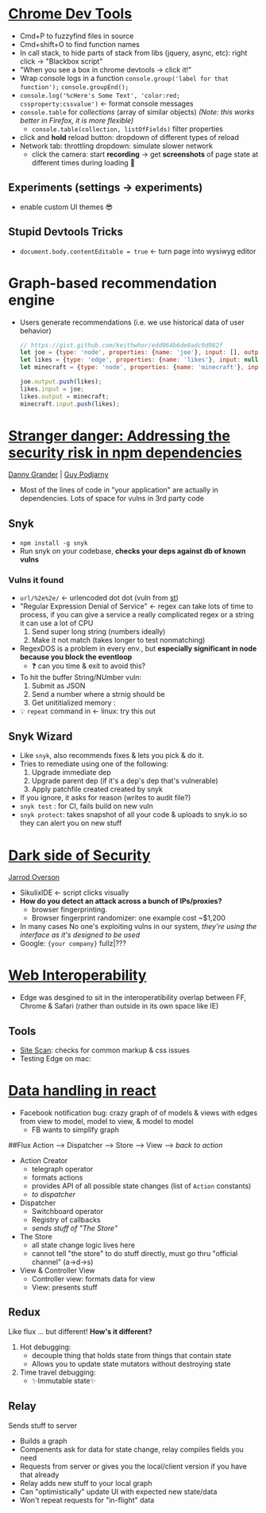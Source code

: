 # [Chrome Dev Tools](http://conferences.oreilly.com/fluent/javascript-html-us/public/schedule/detail/46324) 
* Cmd+P to fuzzyfind files in source
* Cmd+shift+O to find function names
* In call stack, to hide parts of stack from libs (jquery, async, etc): right click &rarr; "Blackbox script"
* "When you see a box in chrome devtools &rarr; click it!"
* Wrap console logs in a function `console.group('label for that function');` `console.groupEnd();`
* `console.log('%cHere's Some Text', 'color:red; cssproperty:cssvalue')` &larr; format console messages
* `console.table` for *collections* (array of similar objects) *(Note: this works better in Firefox, it is more flexible)*
  * `console.table(collection, listOfFields)` filter properties
* click and **hold** reload button: dropdown of different types of reload
* Network tab: throttling dropdown: simulate slower network
  * click the camera: start **recording** &rarr; get **screenshots** of page state at different times during loading :100:
## Experiments (settings &rarr; experiments)
* enable custom UI themes :sunglasses:
## Stupid Devtools Tricks
* `document.body.contentEditable = true` &larr; turn page into wysiwyg editor

# Graph-based recommendation engine
* Users generate recommendations (i.e. we use historical data of user behavior)

 	```js
	// https://gist.github.com/keithwhor/edd064b6de0adc9d982f
	let joe = {type: 'node', properties: {name: 'joe'}, input: [], output: []};
	let likes = {type: 'edge', properties: {name: 'likes'}, input: null, output: null};
	let minecraft = {type: 'node', properties: {name: 'minecraft'}, input: [], output: []};
	
	joe.output.push(likes);
	likes.input = joe;
	likes.output = minecraft;
	minecraft.input.push(likes);
	```

# [Stranger danger: Addressing the security risk in npm dependencies](http://conferences.oreilly.com/fluent/javascript-html-us/public/schedule/detail/48353)
[Danny Grander](https://twitter.com/grander) | [Guy Podjarny](https://twitter.com/guypod)
* Most of the lines of code in "your application" are actually in dependencies.  Lots of space for vulns in 3rd party code
## Snyk
* `npm install -g snyk`
* Run snyk on your codebase, **checks your deps against db of known vulns**

### Vulns it found
* `url/%2e%2e/` &larr; urlencoded dot dot (vuln from [st](https://www.npmjs.com/package/st))
* "Regular Expression Denial of Service" &larr; regex can take lots of time to
  process, if you can give a service a really complicated regex or a string it
  can use a lot of CPU
  1. Send super long string (numbers ideally)
  2. Make it not match (takes longer to test nonmatching)
* RegexDOS is a problem in every env., but **especially significant in node
  because you block the eventloop**
  * :question: can you time & exit to avoid this?
* To hit the buffer String/NUmber vuln:
  1. Submit as JSON
  2. Send a number where a strnig should be
  3. Get unititialized memory :
* :bulb: `repeat` command in &larr; linux: try this out

## Snyk Wizard
* Like `snyk`, also recommends fixes & lets you pick & do it.
* Tries to remediate using one of the following:
  1. Upgrade immediate dep
  2. Upgrade parent dep (if it's a dep's dep that's vulnerable)
  3. Apply patchfile created created by snyk
* If you ignore, it asks for reason (writes to audit file?)
* `snyk test` : for CI, fails build on new vuln
* `snyk protect`: takes snapshot of all your code & uploads to snyk.io so they
  can alert you on new stuff

# [Dark side of Security](http://conferences.oreilly.com/fluent/javascript-html-us/public/schedule/detail/46650)
[Jarrod Overson](https://twitter.com/jsoverson)

* SikulixIDE ← script clicks visually
* **How do you detect an attack across a bunch of IPs/proxies?**
	* browser fingerprinting.
	* Browser fingerprint randomizer: one example cost ~$1,200
* In many cases No one's exploiting vulns in our system, *they're using the interface as it's designed to be used*
* Google: `{your company}` fullz|???

# [Web Interoperability](http://conferences.oreilly.com/fluent/javascript-html-us/public/schedule/detail/46704)
* Edge was desgined to sit in the interoperatibility overlap between FF, Chrome & Safari (rather than outside in its own space like IE)
## Tools
* [Site Scan](https://dev.windows.com/en-us/microsoft-edge/tools/staticscan/): checks for common markup & css issues
* Testing Edge on mac:

# [Data handling in react](http://conferences.oreilly.com/fluent/javascript-html-us/public/schedule/detail/46705)
* Facebook notification bug: crazy graph of of models & views with edges from view to model, model to view, & model to model
	* FB wants to simplify graph

##Flux
Action --> Dispatcher --> Store --> View --> *back to action*

* Action Creator
	* telegraph operator
	* formats actions
	* provides API of all possible state changes (list of `Action` constants)
	* *to dispatcher*
* Dispatcher
	* Switchboard operator
	* Registry of callbacks
	* *sends stuff of "The Store"*
* The Store
	* all state change logic lives here
	* cannot tell "the store" to do stuff directly, must go thru "official channel" (a->d->s)
* View & Controller View
	* Controller view: formats data for view
	* View: presents stuff

## Redux
Like flux ... but different! **How's it different?**

1. Hot debugging:
	* decouple thing that holds state from things that contain state
	* Allows you to update state mutators without destroying state
2. Time travel debugging:
	* :sparkles:Immutable state:sparkles:

## Relay
Sends stuff to server

* Builds a graph
* Compenents ask for data for state change, relay compiles fields you need
* Requests from server *or* gives you the local/client version if you have that already
* Relay adds new stuff to your local graph
* Can "optimistically" update UI with expected new state/data
* Won't repeat requests for "in-flight" data